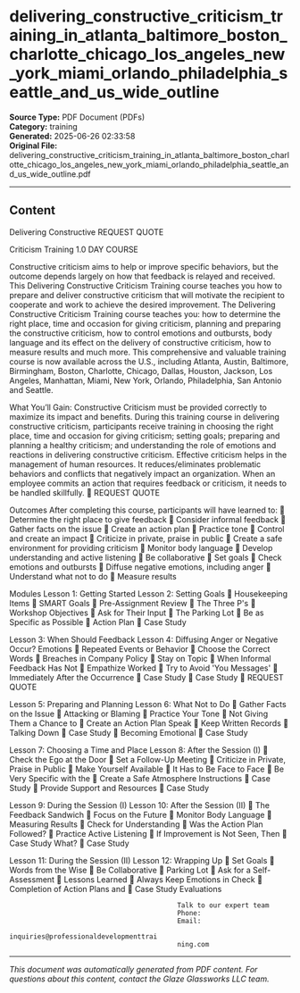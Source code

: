 ﻿# delivering_constructive_criticism_training_in_atlanta_baltimore_boston_charlotte_chicago_los_angeles_new_york_miami_orlando_philadelphia_seattle_and_us_wide_outline

**Source Type:** PDF Document (PDFs)  
**Category:** training  
**Generated:** 2025-06-26 02:33:58  
**Original File:** delivering_constructive_criticism_training_in_atlanta_baltimore_boston_charlotte_chicago_los_angeles_new_york_miami_orlando_philadelphia_seattle_and_us_wide_outline.pdf

---

## Content

Delivering
Constructive                                                                REQUEST QUOTE

Criticism
Training
                                                                            1.0 DAY COURSE




Constructive criticism aims to help or improve specific behaviors, but the
outcome depends largely on how that feedback is relayed and received. This
Delivering Constructive Criticism Training course teaches you how to prepare
and deliver constructive criticism that will motivate the recipient to cooperate
and work to achieve the desired improvement.
The Delivering Constructive Criticism Training course teaches you: how to
determine the right place, time and occasion for giving criticism, planning and
preparing the constructive criticism, how to control emotions and outbursts,
body language and its effect on the delivery of constructive criticism, how to
measure results and much more.
This comprehensive and valuable training course is now available across the
U.S., including Atlanta, Austin, Baltimore, Birmingham, Boston, Charlotte,
Chicago, Dallas, Houston, Jackson, Los Angeles, Manhattan, Miami, New York,
Orlando, Philadelphia, San Antonio and Seattle.




What You’ll Gain:
Constructive Criticism must be provided correctly to maximize its impact and benefits.
During this training course in delivering constructive criticism, participants receive training in
choosing the right place, time and occasion for giving criticism; setting goals; preparing and
planning a healthy criticism; and understanding the role of emotions and reactions in
delivering constructive criticism.
Effective criticism helps in the management of human resources. It reduces/eliminates
problematic behaviors and conflicts that negatively impact an organization. When an
employee commits an action that requires feedback or criticism, it needs to be handled
skillfully.
                                                                           REQUEST QUOTE




Outcomes
After completing this course, participants will have learned to:
    Determine the right place to give feedback
    Consider informal feedback
    Gather facts on the issue
    Create an action plan
    Practice tone
    Control and create an impact
    Criticize in private, praise in public
    Create a safe environment for providing criticism
    Monitor body language
    Develop understanding and active listening
    Be collaborative
    Set goals
    Check emotions and outbursts
    Diffuse negative emotions, including anger
    Understand what not to do
    Measure results




Modules
 Lesson 1: Getting Started               Lesson 2: Setting Goals
    Housekeeping Items                      SMART Goals
    Pre-Assignment Review                   The Three P's
    Workshop Objectives                     Ask for Their Input
    The Parking Lot                         Be as Specific as Possible
    Action Plan                             Case Study


Lesson 3: When Should Feedback           Lesson 4: Diffusing Anger or Negative
Occur?                                   Emotions
    Repeated Events or Behavior             Choose the Correct Words
    Breaches in Company Policy              Stay on Topic
    When Informal Feedback Has Not          Empathize
      Worked                                 Try to Avoid 'You Messages'
    Immediately After the Occurrence        Case Study
    Case Study
                                                                             REQUEST QUOTE




Lesson 5: Preparing and Planning             Lesson 6: What Not to Do
   Gather Facts on the Issue                    Attacking or Blaming
   Practice Your Tone                           Not Giving Them a Chance to
   Create an Action Plan                          Speak
   Keep Written Records                         Talking Down
   Case Study                                   Becoming Emotional
                                                 Case Study


Lesson 7: Choosing a Time and Place          Lesson 8: After the Session (I)
   Check the Ego at the Door                    Set a Follow-Up Meeting
   Criticize in Private, Praise in Public       Make Yourself Available
   It Has to Be Face to Face                    Be Very Specific with the
   Create a Safe Atmosphere                       Instructions
   Case Study                                   Provide Support and Resources
                                                 Case Study


Lesson 9: During the Session (I)             Lesson 10: After the Session (II)
   The Feedback Sandwich                        Focus on the Future
   Monitor Body Language                        Measuring Results
   Check for Understanding                      Was the Action Plan Followed?
   Practice Active Listening                    If Improvement is Not Seen, Then
   Case Study                                     What?
                                                 Case Study


Lesson 11: During the Session (II)           Lesson 12: Wrapping Up
   Set Goals                                    Words from the Wise
   Be Collaborative                             Parking Lot
   Ask for a Self-Assessment                    Lessons Learned
   Always Keep Emotions in Check                Completion of Action Plans and
   Case Study                                     Evaluations




                                              Talk to our expert team
                                              Phone:
                                              Email:
                                              inquiries@professionaldevelopmenttrai
                                              ning.com

---

*This document was automatically generated from PDF content. For questions about this content, contact the Glaze Glassworks LLC team.*
